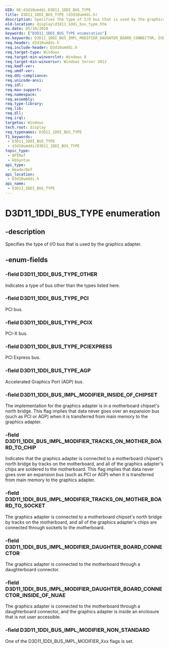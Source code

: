 ```yaml
---
UID: NE:d3d10umddi.D3D11_1DDI_BUS_TYPE
title: D3D11_1DDI_BUS_TYPE (d3d10umddi.h)
description: Specifies the type of I/O bus that is used by the graphics adapter.
old-location: display\d3d11_1ddi_bus_type.htm
ms.date: 05/10/2018
keywords: ["D3D11_1DDI_BUS_TYPE enumeration"]
ms.keywords: D3D11_1DDI_BUS_IMPL_MODIFIER_DAUGHTER_BOARD_CONNECTOR, D3D11_1DDI_BUS_IMPL_MODIFIER_DAUGHTER_BOARD_CONNECTOR_INSIDE_OF_NUAE, D3D11_1DDI_BUS_IMPL_MODIFIER_INSIDE_OF_CHIPSET, D3D11_1DDI_BUS_IMPL_MODIFIER_NON_STANDARD, D3D11_1DDI_BUS_IMPL_MODIFIER_TRACKS_ON_MOTHER_BOARD_TO_CHIP, D3D11_1DDI_BUS_IMPL_MODIFIER_TRACKS_ON_MOTHER_BOARD_TO_SOCKET, D3D11_1DDI_BUS_TYPE, D3D11_1DDI_BUS_TYPE enumeration [Display Devices], D3D11_1DDI_BUS_TYPE_AGP, D3D11_1DDI_BUS_TYPE_OTHER, D3D11_1DDI_BUS_TYPE_PCI, D3D11_1DDI_BUS_TYPE_PCIEXPRESS, D3D11_1DDI_BUS_TYPE_PCIX, d3d10umddi/D3D11_1DDI_BUS_IMPL_MODIFIER_DAUGHTER_BOARD_CONNECTOR, d3d10umddi/D3D11_1DDI_BUS_IMPL_MODIFIER_DAUGHTER_BOARD_CONNECTOR_INSIDE_OF_NUAE, d3d10umddi/D3D11_1DDI_BUS_IMPL_MODIFIER_INSIDE_OF_CHIPSET, d3d10umddi/D3D11_1DDI_BUS_IMPL_MODIFIER_NON_STANDARD, d3d10umddi/D3D11_1DDI_BUS_IMPL_MODIFIER_TRACKS_ON_MOTHER_BOARD_TO_CHIP, d3d10umddi/D3D11_1DDI_BUS_IMPL_MODIFIER_TRACKS_ON_MOTHER_BOARD_TO_SOCKET, d3d10umddi/D3D11_1DDI_BUS_TYPE, d3d10umddi/D3D11_1DDI_BUS_TYPE_AGP, d3d10umddi/D3D11_1DDI_BUS_TYPE_OTHER, d3d10umddi/D3D11_1DDI_BUS_TYPE_PCI, d3d10umddi/D3D11_1DDI_BUS_TYPE_PCIEXPRESS, d3d10umddi/D3D11_1DDI_BUS_TYPE_PCIX, display.d3d11_1ddi_bus_type
req.header: d3d10umddi.h
req.include-header: D3d10umddi.h
req.target-type: Windows
req.target-min-winverclnt: Windows 8
req.target-min-winversvr: Windows Server 2012
req.kmdf-ver: 
req.umdf-ver: 
req.ddi-compliance: 
req.unicode-ansi: 
req.idl: 
req.max-support: 
req.namespace: 
req.assembly: 
req.type-library: 
req.lib: 
req.dll: 
req.irql: 
targetos: Windows
tech.root: display
req.typenames: D3D11_1DDI_BUS_TYPE
f1_keywords:
 - D3D11_1DDI_BUS_TYPE
 - d3d10umddi/D3D11_1DDI_BUS_TYPE
topic_type:
 - APIRef
 - kbSyntax
api_type:
 - HeaderDef
api_location:
 - D3d10umddi.h
api_name:
 - D3D11_1DDI_BUS_TYPE
---
```


# D3D11_1DDI_BUS_TYPE enumeration


## -description

Specifies the type of I/O bus that is used by the graphics adapter.

## -enum-fields

### -field D3D11_1DDI_BUS_TYPE_OTHER

Indicates a type of bus other than the types listed here.

### -field D3D11_1DDI_BUS_TYPE_PCI

PCI bus.

### -field D3D11_1DDI_BUS_TYPE_PCIX

PCI-X bus.

### -field D3D11_1DDI_BUS_TYPE_PCIEXPRESS

PCI Express bus.

### -field D3D11_1DDI_BUS_TYPE_AGP

Accelerated Graphics Port (AGP) bus.

### -field D3D11_1DDI_BUS_IMPL_MODIFIER_INSIDE_OF_CHIPSET

The implementation for the graphics adapter is in a motherboard chipset's north bridge. This flag implies that data never goes over an expansion bus (such as PCI or AGP) when it is transferred from main memory to the graphics adapter.

### -field D3D11_1DDI_BUS_IMPL_MODIFIER_TRACKS_ON_MOTHER_BOARD_TO_CHIP

Indicates that the graphics adapter is connected to a motherboard chipset's north bridge by tracks on the motherboard, and all of the graphics adapter's chips are soldered to the motherboard. This flag implies that data never goes over an expansion bus (such as PCI or AGP) when it is transferred from main memory to the graphics adapter.

### -field D3D11_1DDI_BUS_IMPL_MODIFIER_TRACKS_ON_MOTHER_BOARD_TO_SOCKET

The graphics adapter is connected to a motherboard chipset's north bridge by tracks on the motherboard, and all of the graphics adapter's chips are connected through sockets to the motherboard.

### -field D3D11_1DDI_BUS_IMPL_MODIFIER_DAUGHTER_BOARD_CONNECTOR

The graphics adapter is connected to the motherboard through a daughterboard connector.

### -field D3D11_1DDI_BUS_IMPL_MODIFIER_DAUGHTER_BOARD_CONNECTOR_INSIDE_OF_NUAE

The graphics adapter is connected to the motherboard through a daughterboard connector, and the graphics adapter is inside an enclosure that is not user accessible.

### -field D3D11_1DDI_BUS_IMPL_MODIFIER_NON_STANDARD

One of the D3D11_1DDI_BUS_IMPL_MODIFIER_Xxx flags is set.

